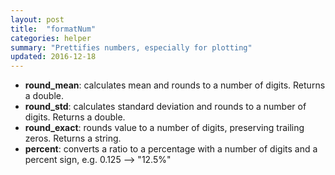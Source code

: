 ```yaml
---
layout: post
title:  "formatNum"
categories: helper
summary: "Prettifies numbers, especially for plotting"
updated: 2016-12-18
---
```


* **round_mean**: calculates mean and rounds to a number of digits. Returns a double.
* **round_std**: calculates standard deviation and rounds to a number of digits. Returns a double.
* **round_exact**: rounds value to a number of digits, preserving trailing zeros. Returns a string.
* **percent**: converts a ratio to a percentage with a number of digits and a percent sign, e.g. 0.125 --> "12.5%"
